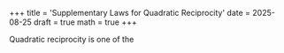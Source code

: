 +++
title = 'Supplementary Laws for Quadratic Reciprocity'
date = 2025-08-25
draft = true
math = true
+++

Quadratic reciprocity is one of the 